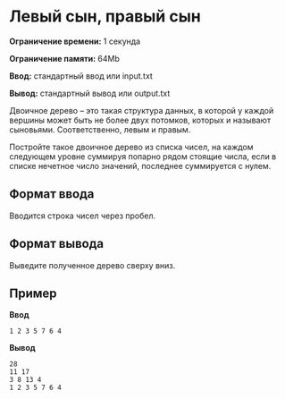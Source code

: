 # Левый сын, правый сын

**Ограничение времени:** 1 секунда

**Ограничение памяти:** 64Mb

**Ввод:** стандартный ввод или input.txt

**Вывод:** стандартный вывод или output.txt

Двоичное дерево – это такая структура данных, в которой у каждой вершины может быть не более двух потомков, которых и называют сыновьями. Соответственно, левым и правым.

Постройте такое двоичное дерево из списка чисел, на каждом следующем уровне суммируя попарно рядом стоящие числа, если в списке нечетное число значений, последнее суммируется с нулем.

## Формат ввода

Вводится строка чисел через пробел.

## Формат вывода

Выведите полученное дерево сверху вниз.

## Пример

**Ввод**
```
1 2 3 5 7 6 4
```

**Вывод**
```
28
11 17
3 8 13 4
1 2 3 5 7 6 4